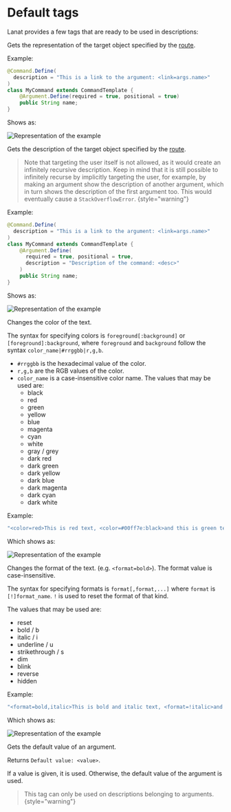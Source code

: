 # Default tags

Lanat provides a few tags that are ready to be used in descriptions:


<deflist>

<def title="link">

Gets the representation of the target object specified by the [route](Element-routes.md).

Example:

```Java
@Command.Define(
  description = "This is a link to the argument: <link=args.name>"
)
class MyCommand extends CommandTemplate {
    @Argument.Define(required = true, positional = true)
    public String name;
}
```

Shows as:

![Representation of the example](tags-repr1.png)

</def>

<def title="desc" id="desc">

Gets the description of the target object specified by the [route](Element-routes.md).

> Note that targeting the user itself is not allowed, as it would create an infinitely recursive description. Keep in
mind that it is still possible to infinitely recurse by implicitly targeting the user, for example, by making an
argument show the description of another argument, which in turn shows the description of the first argument too.
This would eventually cause a ``StackOverflowError``.
> {style="warning"}

Example:

```Java
@Command.Define(
  description = "This is a link to the argument: <link=args.name>"
)
class MyCommand extends CommandTemplate {
    @Argument.Define(
      required = true, positional = true,
      description = "Description of the command: <desc>"
    )
    public String name;
}
```

Shows as:

![Representation of the example](tags-repr2.png)


</def>

<def title="color">

Changes the color of the text.

The syntax for specifying colors is `foreground[:background]` or `[foreground]:background`,
where ``foreground`` and ``background`` follow the syntax ``color_name|#rrggbb|r,g,b``.

* `#rrggbb` is the hexadecimal value of the color.
* `r,g,b` are the RGB values of the color.
* `color_name` is a case-insensitive color name. The values that may be used are:
  * black
  * red
  * green
  * yellow
  * blue
  * magenta
  * cyan
  * white
  * gray / grey
  * dark red
  * dark green
  * dark yellow
  * dark blue
  * dark magenta
  * dark cyan
  * dark white

Example:

```Java
"<color=red>This is red text, <color=#00ff7e:black>and this is green text on a black background."
```

Which shows as:

![Representation of the example](tags-repr3.png)

</def>

<def title="format">

Changes the format of the text. (e.g. `<format=bold>`). The format value is case-insensitive.

The syntax for specifying formats is `format[,format,...]` where `format` is `[!]format_name`.
`!` is used to reset the format of that kind.

The values that may be used are:
* reset
* bold / b
* italic / i
* underline / u
* strikethrough / s
* dim
* blink
* reverse
* hidden

Example:

```Java
"<format=bold,italic>This is bold and italic text, <format=!italic>and this is just bold text. <format=reset>And this is normal text."
```

Which shows as:

![Representation of the example](tags-repr4.png)

</def>

<def title="default">

Gets the default value of an argument.

Returns `Default value: <value>`.

If a value is given, it is used. Otherwise, the default value of the argument is used.

> This tag can only be used on descriptions belonging to arguments.
> {style="warning"}

</def>

</deflist>
